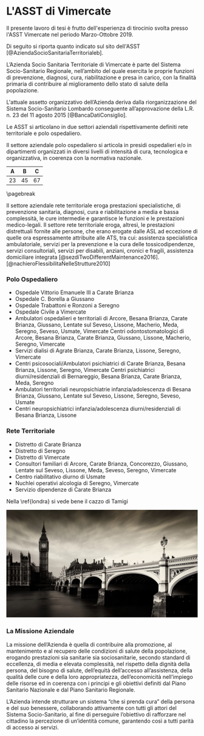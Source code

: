 # L'ASST di Vimercate

Il presente lavoro di tesi è frutto dell'esperienza di tirocinio svolta presso l'ASST Vimercate nel periodo Marzo-Ottobre 2019.

Di seguito si riporta quanto indicato sul sito dell'ASST [@AziendaSocioSanitariaTerritorialeb].

L’Azienda Socio Sanitaria Territoriale di Vimercate è parte del Sistema Socio-Sanitario Regionale, nell’ambito del quale esercita le proprie funzioni di prevenzione, diagnosi, cura, riabilitazione e presa in carico, con la finalità primaria di contribuire al miglioramento dello stato di salute della popolazione.

L'attuale assetto organizzativo dell’Azienda deriva dalla riorganizzazione del Sistema Socio-Sanitario Lombardo conseguente all’approvazione della L.R. n. 23 del 11 agosto 2015 [@BancaDatiConsiglio].

Le ASST si articolano in due settori aziendali rispettivamente definiti rete territoriale e polo ospedaliero.<br>

Il settore aziendale polo ospedaliero si articola in presidi ospedalieri e/o in dipartimenti organizzati in diversi livelli di intensità di cura, tecnologica e organizzativa, in coerenza con la normativa nazionale.<br>  

A|B|C
-|-|-
23|45|67




\pagebreak

Il settore aziendale rete territoriale eroga prestazioni specialistiche, di prevenzione sanitaria, diagnosi, cura e riabilitazione a media e bassa complessità, le cure intermedie e garantisce le funzioni e le prestazioni medico-legali. Il settore rete territoriale eroga, altresì, le prestazioni distrettuali fornite alle persone, che erano erogate dalle ASL ad eccezione di quelle ora espressamente attribuite alle ATS, tra cui: assistenza specialistica ambulatoriale, servizi per la prevenzione e la cura delle tossicodipendenze, servizi consultoriali, servizi per disabili, anziani, cronici e fragili, assistenza domiciliare integrata [@sezdiTwoDifferentMaintenance2016].
[@nachieroFlessibilitaNelleStrutture2010]



### Polo Ospedaliero

- Ospedale Vittorio Emanuele III a Carate Brianza
- Ospedale C. Borella a Giussano
- Ospedale Trabattoni e Ronzoni a Seregno
- Ospedale Civile a Vimercate
- Ambulatori ospedalieri e territoriali di Arcore, Besana Brianza, Carate Brianza, Giussano, Lentate sul Seveso, Lissone, Macherio, Meda, Seregno, Seveso, Usmate, Vimercate
Centri odontostomatologici di Arcore, Besana Brianza, Carate Brianza, Giussano, Lissone, Macherio, Seregno, Vimercate
- Servizi dialisi di Agrate Brianza, Carate Brianza, Lissone, Seregno, Vimercate
- Centri psicosociali/Ambulatori psichiatrici di Carate Brianza, Besana Brianza, Lissone, Seregno, Vimercate
Centri psichiatrici diurni/residenziali di Bernareggio, Besana Brianza, Carate Brianza, Meda, Seregno
- Ambulatori territoriali neuropsichiatrie infanzia/adolescenza di Besana Brianza, Giussano, Lentate sul Seveso, Lissone, Seregno, Seveso, Usmate
- Centri neuropsichiatrici infanzia/adolescenza diurni/residenziali di Besana Brianza, Lissone

### Rete Territoriale
- Distretto di Carate Brianza
- Distretto di Seregno
- Distretto di Vimercate
- Consultori familiari di Arcore, Carate Brianza, Concorezzo, Giussano, Lentate sul Seveso, Lissone, Meda, Seveso, Seregno, Vimercate
- Centro riabilitativo diurno di Usmate
- Nuchlei operativi alcologia di Seregno, Vimercate
- Servizio dipendenze di Carate Brianza

Nella \ref{londra} si vede bene il cazzo di Tamigi

![Londra test la didascalia va scritta nella definizione dell'immagine. A fine didascalia deve esserci: '\label' \label{londra}](img/1.jpg "Londra")

### La Missione Aziendale
La missione dell’Azienda è quella di contribuire alla promozione, al mantenimento e al recupero delle condizioni di salute della popolazione, erogando prestazioni sia sanitarie sia sociosanitarie, secondo standard di eccellenza, di media e elevata complessità, nel rispetto della dignità della persona, del bisogno di salute, dell’equità dell’accesso all’assistenza, della qualità delle cure e della loro appropriatezza, dell’economicità nell’impiego delle risorse ed in coerenza con i principi e gli obiettivi definiti dal Piano Sanitario Nazionale e dal Piano Sanitario Regionale.

L’Azienda intende strutturare un sistema “che si prenda cura” della persona e del suo benessere, collaborando attivamente con tutti gli attori del Sistema Socio-Sanitario, al fine di perseguire l’obiettivo di rafforzare nel cittadino la percezione di un’identità comune, garantendo così a tutti parità di accesso ai servizi.
